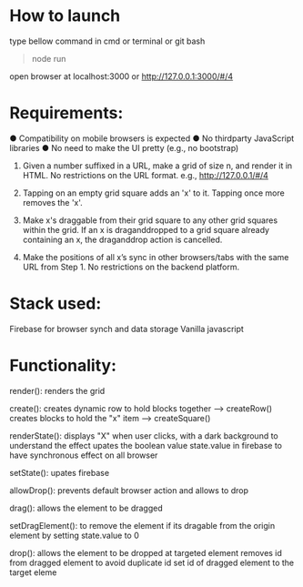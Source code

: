 How to launch
========================
type bellow command in cmd or terminal or git bash
> node run

open browser at localhost:3000 or http://127.0.0.1:3000/#/4


Requirements:
======================================
● Compatibility on mobile browsers is expected
● No thirdparty
JavaScript libraries
● No need to make the UI pretty (e.g., no bootstrap)
1. Given a number suffixed in a URL, make a grid of size n, and render it in HTML. No
restrictions on the URL format.
e.g.,
http://127.0.0.1/#/4
2. Tapping on an empty grid square adds an 'x' to it. Tapping once more removes the 'x'.

3. Make x's draggable from their grid square to any other grid squares within the grid. If an x
is draganddropped
to a grid square already containing an x, the draganddrop
action is
cancelled.
4. Make the positions of all x’s sync in other browsers/tabs with the same URL from Step 1.
No restrictions on the backend platform.

Stack used:
========================================
Firebase for browser synch and data storage
Vanilla javascript

Functionality:
=================================================
render():
	renders the grid

create():
	creates dynamic row to hold blocks together --> createRow()
	creates blocks to hold the "x" item --> createSquare()

renderState():
	displays "X" when user clicks, with a dark background to understand the effect
	upates the boolean value state.value in firebase to have synchronous effect on all browser

setState():
	upates firebase

allowDrop():
	prevents default browser action and allows to drop

drag():
	allows the element to be dragged

setDragElement():
	to remove the element if its dragable from the origin element by setting state.value to 0

drop():
	allows the element to be dropped at targeted element
	removes id from dragged element to avoid duplicate id
	set id of dragged element to the target eleme
